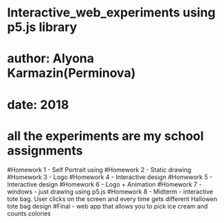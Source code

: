 # Interactive_web_experiments using p5.js library
# author: Alyona Karmazin(Perminova) 
# date: 2018
# all the experiments are my school assignments  
#Homework 1 - Self Portrait using
#Homework 2 - Static drawing 
#Homework 3 - Logo
#Homework 4 - Interactive design
#Homework 5 - Interactive design
#Homework 6 - Logo + Animation
#Homework 7 - windows - just drawing using p5.js
#Homework 8 - Midterm - interactive tote bag. User clicks on the screen and every time gets different Hallowen tote bag design
#Final - web app that allows you to pick ice cream and counts colories
